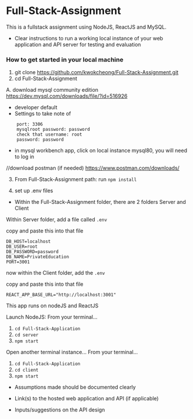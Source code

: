 # Full-Stack-Assignment
This is a fullstack assignment using NodeJS, ReactJS and MySQL. 


- Clear instructions to run a working local instance of your web application and API server for testing and evaluation

### How to get started in your local machine

1. git clone https://github.com/kwokcheong/Full-Stack-Assignment.git
2. cd Full-Stack-Assignment

A. download mysql community edition
https://dev.mysql.com/downloads/file/?id=516926
- developer default
- Settings to take note of
```
    port: 3306
    mysqlroot password: password
    check that username: root
    password: password
```

- in mysql workbench app, click on local instance mysql80, you will need to log in

//download postman (if needed)
https://www.postman.com/downloads/



3. From Full-Stack-Assignment path: run
`npm install`

4. set up .env files

- Within the Full-Stack-Assignment folder, there are 2 folders
Server and Client

Within Server folder, add a file called `.env`

copy and paste this into that file
```
DB_HOST=localhost
DB_USER=root
DB_PASSWORD=password
DB_NAME=PrivateEducation
PORT=3001
```

now within the Client folder, add the `.env`

copy and paste this into that file 
```
REACT_APP_BASE_URL="http://localhost:3001"
```

This app runs on nodeJS and ReactJS

Launch NodeJS:
From your terminal...
1. `cd Full-Stack-Application`
2. `cd server`
3. `npm start`

Open another terminal instance...
From your terminal...
1. `cd Full-Stack-Application`
2. `cd client`
3. `npm start`


- Assumptions made should be documented clearly



- Link(s) to the hosted web application and API (if applicable)


- Inputs/suggestions on the API design


